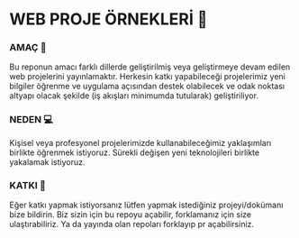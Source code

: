 
# WEB PROJE ÖRNEKLERİ :rotating_light:

### AMAÇ :telescope:
Bu reponun amacı farklı dillerde geliştirilmiş veya geliştirmeye devam edilen web projelerini yayınlamaktır. Herkesin katkı yapabileceği projelerimiz yeni bilgiler öğrenme ve uygulama açısından destek olabilecek ve odak noktası altyapı olacak şekilde (iş akışları minimumda tutularak) geliştiriliyor.

### NEDEN :computer:
Kişisel veya profesyonel projelerimizde kullanabileceğimiz yaklaşımları birlikte öğrenmek istiyoruz. Sürekli değişen yeni teknolojileri birlikte yakalamak istiyoruz.

### KATKI :rocket:
Eğer katkı yapmak istiyorsanız lütfen yapmak istediğiniz projeyi/dokümanı bize bildirin. Biz sizin için bu repoyu açabilir, forklamanız için size ulaştırabiliriz. Ya da yayında olan repoları forklayıp pr açabilirsiniz. 

